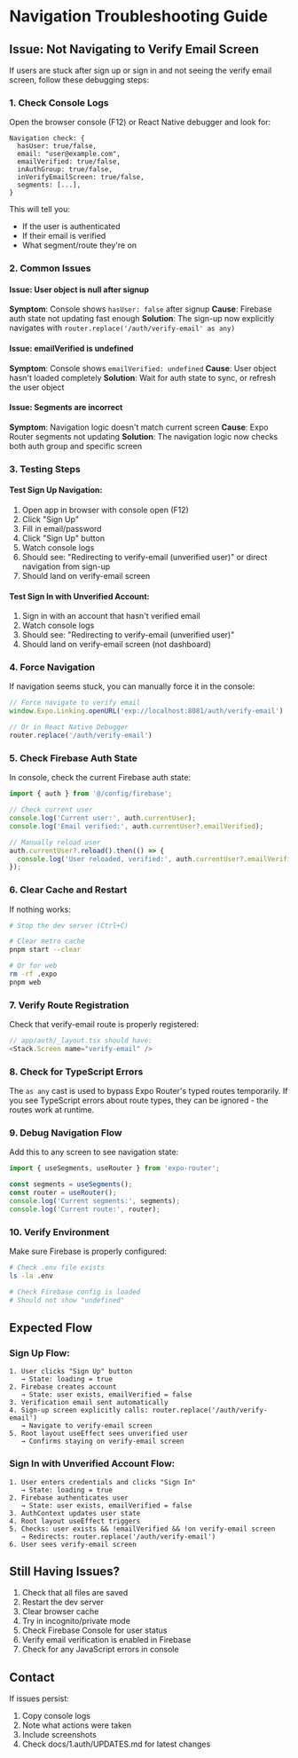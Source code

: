 # Navigation Troubleshooting Guide

## Issue: Not Navigating to Verify Email Screen

If users are stuck after sign up or sign in and not seeing the verify email screen, follow these debugging steps:

### 1. Check Console Logs

Open the browser console (F12) or React Native debugger and look for:

```
Navigation check: {
  hasUser: true/false,
  email: "user@example.com",
  emailVerified: true/false,
  inAuthGroup: true/false,
  inVerifyEmailScreen: true/false,
  segments: [...],
}
```

This will tell you:
- If the user is authenticated
- If their email is verified
- What segment/route they're on

### 2. Common Issues

#### Issue: User object is null after signup
**Symptom**: Console shows `hasUser: false` after signup
**Cause**: Firebase auth state not updating fast enough
**Solution**: The sign-up now explicitly navigates with `router.replace('/auth/verify-email' as any)`

#### Issue: emailVerified is undefined
**Symptom**: Console shows `emailVerified: undefined`
**Cause**: User object hasn't loaded completely
**Solution**: Wait for auth state to sync, or refresh the user object

#### Issue: Segments are incorrect
**Symptom**: Navigation logic doesn't match current screen
**Cause**: Expo Router segments not updating
**Solution**: The navigation logic now checks both auth group and specific screen

### 3. Testing Steps

#### Test Sign Up Navigation:
1. Open app in browser with console open (F12)
2. Click "Sign Up"
3. Fill in email/password
4. Click "Sign Up" button
5. Watch console logs
6. Should see: "Redirecting to verify-email (unverified user)" or direct navigation from sign-up
7. Should land on verify-email screen

#### Test Sign In with Unverified Account:
1. Sign in with an account that hasn't verified email
2. Watch console logs
3. Should see: "Redirecting to verify-email (unverified user)"
4. Should land on verify-email screen (not dashboard)

### 4. Force Navigation

If navigation seems stuck, you can manually force it in the console:

```javascript
// Force navigate to verify email
window.Expo.Linking.openURL('exp://localhost:8081/auth/verify-email')

// Or in React Native Debugger
router.replace('/auth/verify-email')
```

### 5. Check Firebase Auth State

In console, check the current Firebase auth state:

```javascript
import { auth } from '@/config/firebase';

// Check current user
console.log('Current user:', auth.currentUser);
console.log('Email verified:', auth.currentUser?.emailVerified);

// Manually reload user
auth.currentUser?.reload().then(() => {
  console.log('User reloaded, verified:', auth.currentUser?.emailVerified);
});
```

### 6. Clear Cache and Restart

If nothing works:

```bash
# Stop the dev server (Ctrl+C)

# Clear metro cache
pnpm start --clear

# Or for web
rm -rf .expo
pnpm web
```

### 7. Verify Route Registration

Check that verify-email route is properly registered:

```typescript
// app/auth/_layout.tsx should have:
<Stack.Screen name="verify-email" />
```

### 8. Check for TypeScript Errors

The `as any` cast is used to bypass Expo Router's typed routes temporarily. If you see TypeScript errors about route types, they can be ignored - the routes work at runtime.

### 9. Debug Navigation Flow

Add this to any screen to see navigation state:

```typescript
import { useSegments, useRouter } from 'expo-router';

const segments = useSegments();
const router = useRouter();
console.log('Current segments:', segments);
console.log('Current route:', router);
```

### 10. Verify Environment

Make sure Firebase is properly configured:

```bash
# Check .env file exists
ls -la .env

# Check Firebase config is loaded
# Should not show "undefined"
```

## Expected Flow

### Sign Up Flow:
```
1. User clicks "Sign Up" button
   → State: loading = true
2. Firebase creates account
   → State: user exists, emailVerified = false
3. Verification email sent automatically
4. Sign-up screen explicitly calls: router.replace('/auth/verify-email')
   → Navigate to verify-email screen
5. Root layout useEffect sees unverified user
   → Confirms staying on verify-email screen
```

### Sign In with Unverified Account Flow:
```
1. User enters credentials and clicks "Sign In"
   → State: loading = true
2. Firebase authenticates user
   → State: user exists, emailVerified = false
3. AuthContext updates user state
4. Root layout useEffect triggers
5. Checks: user exists && !emailVerified && !on verify-email screen
   → Redirects: router.replace('/auth/verify-email')
6. User sees verify-email screen
```

## Still Having Issues?

1. Check that all files are saved
2. Restart the dev server
3. Clear browser cache
4. Try in incognito/private mode
5. Check Firebase Console for user status
6. Verify email verification is enabled in Firebase
7. Check for any JavaScript errors in console

## Contact

If issues persist:
1. Copy console logs
2. Note what actions were taken
3. Include screenshots
4. Check docs/1.auth/UPDATES.md for latest changes
